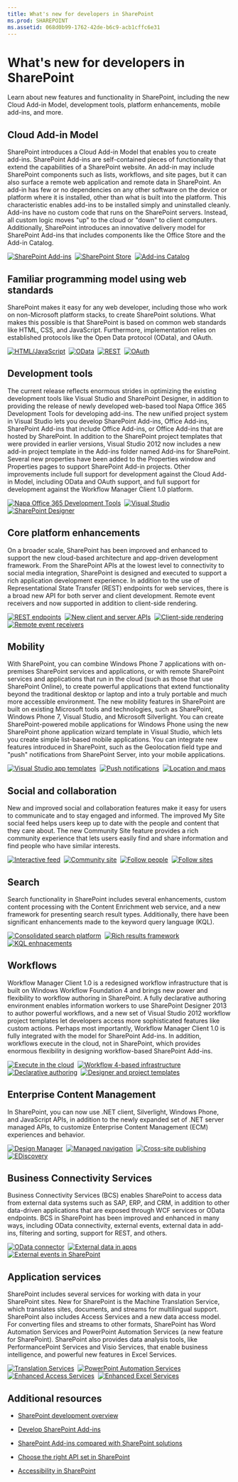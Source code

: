 ```yaml
---
title: What's new for developers in SharePoint
ms.prod: SHAREPOINT
ms.assetid: 068d0b99-1762-42de-b6c9-acb1cffc6e31
---
```



# What's new for developers in SharePoint
Learn about new features and functionality in SharePoint, including the new Cloud Add-in Model, development tools, platform enhancements, mobile add-ins, and more.
## Cloud Add-in Model
<a name="bmSpApps"> </a>

SharePoint introduces a Cloud Add-in Model that enables you to create add-ins. SharePoint Add-ins are self-contained pieces of functionality that extend the capabilities of a SharePoint website. An add-in may include SharePoint components such as lists, workflows, and site pages, but it can also surface a remote web application and remote data in SharePoint. An add-in has few or no dependencies on any other software on the device or platform where it is installed, other than what is built into the platform. This characteristic enables add-ins to be installed simply and uninstalled cleanly. Add-ins have no custom code that runs on the SharePoint servers. Instead, all custom logic moves "up" to the cloud or "down" to client computers. Additionally, SharePoint introduces an innovative delivery model for SharePoint Add-ins that includes components like the Office Store and the Add-in Catalog.
  
    
    

<a href="../sp-add-ins/sharepoint-add-ins" target="_blank"><img alt="SharePoint Add-ins" src="../../images/wn_cloud_1.png" /></a>&nbsp;&nbsp;<a href="../sp-add-ins/deploy-and-install-a-sharepoint-hosted-sharepoint-add-in" target="_blank"><img alt="SharePoint Store" src="../../images/wn_cloud_2.png" /></a>&nbsp;&nbsp;<a href="../sp-add-ins/deploy-and-install-a-sharepoint-hosted-sharepoint-add-in" target="_blank"><img alt="Add-ins Catalog" src="../../images/wn_cloud_3.png" /></a>


    
    

## Familiar programming model using web standards
<a name="bmWebStandards"> </a>

SharePoint makes it easy for any web developer, including those who work on non-Microsoft platform stacks, to create SharePoint solutions. What makes this possible is that SharePoint is based on common web standards like HTML, CSS, and JavaScript. Furthermore, implementation relies on established protocols like the Open Data protocol (OData), and OAuth.
  

  <a href="http://msdn.microsoft.com/library/cd1eda9e-8e54-4223-93a9-a6ea0d18df70(Office.15).aspx" target="_blank"><img alt="HTML/JavaScript" src="../../images/wn_WebStandards_1.png" /></a>&nbsp;&nbsp;<a href="7a87e5bf-4428-4055-b113-7665a93e7326.htm"><img alt="OData" src="../../images/wn_WebStandards_2.png" /></a>&nbsp;&nbsp;<a href="http://msdn.microsoft.com/library/2de035a0-ac75-43bd-9665-5c5a59c4c590(Office.15).aspx" target="_blank"><img alt="REST" src="../../images/wn_WebStandards_3.png" /></a>&nbsp;&nbsp;<a href="http://msdn.microsoft.com/library/bde5647a-fff1-4b51-b67b-2139de79ce4a(Office.15).aspx" target="_blank"><img alt="OAuth" src="../../images/wn_WebStandards_4.png" /></a>


## Development tools
<a name="bmDevTools"> </a>

The current release reflects enormous strides in optimizing the existing development tools like Visual Studio and SharePoint Designer, in addition to providing the release of newly developed web-based tool Napa Office 365 Development Tools for developing add-ins. The new unified project system in Visual Studio lets you develop SharePoint Add-ins, Office Add-ins, SharePoint Add-ins that include Office Add-ins, or Office Add-ins that are hosted by SharePoint. In addition to the SharePoint project templates that were provided in earlier versions, Visual Studio 2012 now includes a new add-in project template in the Add-ins folder named Add-ins for SharePoint. Several new properties have been added to the Properties window and Properties pages to support SharePoint Add-in projects. Other improvements include full support for development against the Cloud Add-in Model, including OData and OAuth support, and full support for development against the Workflow Manager Client 1.0 platform.

<a href="http://msdn.microsoft.com/library/82a3645c-0911-4926-9176-236ac8d28bdd(Office.15).aspx" target="_blank"><img alt="Napa Office 365 Development Tools" src="../../images/wn_DevTools_1.png" /></a>&nbsp;&nbsp;<a href="http://msdn.microsoft.com/library/e00dc63f-b4a4-4c08-b058-729fcb09af41(Office.15).aspx" target="_blank"><img alt="Visual Studio" src="../../images/wn_DevTools_2.png" /></a>&nbsp;&nbsp;<a href="496780d5-47d6-4a43-bf14-70aefb8d820c.htm"><img alt="SharePoint Designer" src="../../images/wn_DevTools_3.png" /></a>

## Core platform enhancements
<a name="bmPlatformEnhance"> </a>

On a broader scale, SharePoint has been improved and enhanced to support the new cloud-based architecture and app-driven development framework. From the SharePoint APIs at the lowest level to connectivity to social media integration, SharePoint is designed and executed to support a rich application development experience. In addition to the use of Representational State Transfer (REST) endpoints for web services, there is a broad new API for both server and client development. Remote event receivers and now supported in addition to client-side rendering. 
  
<a href="http://msdn.microsoft.com/library/e1ff2979-1c16-4cb0-a57e-9168dfe20a7c.aspx" target="_blank"><img alt="REST endpoints" src="../../images/wn_Platform_1.png" /></a>&nbsp;&nbsp;<a href="f36645da-77c5-47f1-a2ca-13d4b62b320d.htm"><img alt="New client and server APIs" src="../../images/wn_Platform_2.png" /></a>&nbsp;&nbsp;<a href="18e32537-d7ed-4fe7-90cf-b6cfab3f85a3.htm"><img alt="Client-side rendering" src="../../images/wn_Platform_3.png" /></a>&nbsp;&nbsp;<a href="http://msdn.microsoft.com/library/c050d056-8548-4496-a053-016779d723d9(Office.15).aspx" target="_blank"><img alt="Remote event receivers" src="../../images/wn_Platform_4.png" /></a>

    
    
    

## Mobility
<a name="bmMobility"> </a>

With SharePoint, you can combine Windows Phone 7 applications with on-premises SharePoint services and applications, or with remote SharePoint services and applications that run in the cloud (such as those that use SharePoint Online), to create powerful applications that extend functionality beyond the traditional desktop or laptop and into a truly portable and much more accessible environment. The new mobility features in SharePoint are built on existing Microsoft tools and technologies, such as SharePoint, Windows Phone 7, Visual Studio, and Microsoft Silverlight. You can create SharePoint-powered mobile applications for Windows Phone using the new SharePoint phone application wizard template in Visual Studio, which lets you create simple list-based mobile applications. You can integrate new features introduced in SharePoint, such as the Geolocation field type and "push" notifications from SharePoint Server, into your mobile applications.

<a href="6ae27957-fa41-4e6f-92e3-db11dae1f6c2.htm"><img alt="Visual Studio app templates" src="../../images/wn_Mobility_.png" /></a>&nbsp;&nbsp;<a href="68fa2138-86d9-4e35-9c7c-5cd292087b80.htm"><img alt="Push notifications" src="../../images/wn_Mobility_2.png" /></a>&nbsp;&nbsp;<a href="10d4a904-ed27-4513-8c20-d2098aebf22c.htm"><img alt="Location and maps" src="../../images/wn_Mobility_3.png" /></a>

## Social and collaboration
<a name="bmSocial"> </a>

New and improved social and collaboration features make it easy for users to communicate and to stay engaged and informed. The improved My Site social feed helps users keep up to date with the people and content that they care about. The new Community Site feature provides a rich community experience that lets users easily find and share information and find people who have similar interests.

<a href="39f2163e-15cc-43bc-b131-041d5afdcd90.htm"><img alt="Interactive feed" src="../../images/wn_Social_1.png" /></a>&nbsp;&nbsp;<a href="65365b1d-cde5-47cd-8b04-1b76be0e3490.htm#bkmk_Collab"><img alt="Community site" src="../../images/wn_Social_2.png" /></a>&nbsp;&nbsp;<a href="0fa2e235-63d0-41b1-9eed-4aeb2f59a14d.htm"><img alt="Follow people" src="../../images/wn_Social_3.png" /></a>&nbsp;&nbsp;<a href="30e68cd6-6e55-4cf9-afd6-7139b0a97288.htm"><img alt="Follow sites" src="../../images/wn_Social_4.png" /></a>

## Search
<a name="bmSearch"> </a>

Search functionality in SharePoint includes several enhancements, custom content processing with the Content Enrichment web service, and a new framework for presenting search result types. Additionally, there have been significant enhancements made to the keyword query language (KQL).

<a href="bdda92c8-9c8d-416e-9a6b-4a9373686fa0.htm"><img alt="Consolidated search platform" src="../../images/wn_search_1.png" /></a>&nbsp;&nbsp;<a href="b8d69685-3612-421e-b011-50b4d580d461.htm"><img alt="Rich results framework" src="../../images/wn_search_2.png" /></a>&nbsp;&nbsp;<a href="c4372fcc-4574-4c81-a345-a1bb282ca8f7.htm"><img alt="KQL enhnacements" src="../../images/wn_search_3.png" /></a>

## Workflows
<a name="bmWorkflow"> </a>

Workflow Manager Client 1.0 is a redesigned workflow infrastructure that is built on Windows Workflow Foundation 4 and brings new power and flexibility to workflow authoring in SharePoint. A fully declarative authoring environment enables information workers to use SharePoint Designer 2013 to author powerful workflows, and a new set of Visual Studio 2012 workflow project templates let developers access more sophisticated features like custom actions. Perhaps most importantly, Workflow Manager Client 1.0 is fully integrated with the model for SharePoint Add-ins. In addition, workflows execute in the cloud, not in SharePoint, which provides enormous flexibility in designing workflow-based SharePoint Add-ins.

<a href="1d51421b-61ac-46b6-a865-52f968ddc5b3.htm"><img alt="Execute in the cloud" src="../../images/wn_workflow_1.png" /></a>&nbsp;&nbsp;<a href="1e622296-f78b-4e3a-a1e7-8effa24111a8.htm"><img alt="Workflow 4-based infrastructure" src="../../images/wn_workflow_2.png" /></a>&nbsp;&nbsp;<a href="496780d5-47d6-4a43-bf14-70aefb8d820c.htm"><img alt="Declarative authoring" src="../../images/wn_workflow_3.png" /></a>&nbsp;&nbsp;<a href="28f5d3b1-6fe8-4b1f-8c4e-b11105fe6f46.htm"><img alt="Designer and project templates" src="../../images/wn_workflow_4.png" /></a>

## Enterprise Content Management
<a name="bmECM"> </a>

In SharePoint, you can now use .NET client, Silverlight, Windows Phone, and JavaScript APIs, in addition to the newly expanded set of .NET server managed APIs, to customize Enterprise Content Management (ECM) experiences and behavior.

<a href="ac1e9891-5ce9-4707-84e5-6e2fc02fda6b.htm"><img alt="Design Manager" src="../../images/wn_ecm_1.png" /></a>&nbsp;&nbsp;<a href="c9da5011-3c73-4b83-8e00-e7a03a71ed02.htm"><img alt="Managed navigation" src="../../images/wn_ecm_2.png" /></a>&nbsp;&nbsp;<a href="33f49e69-c1d3-4a6e-8887-5df683cba022.htm"><img alt="Cross-site publishing" src="../../images/wn_ecm_3.png" /></a>&nbsp;&nbsp;<a href="45cb324a-75f5-444d-a0fa-5c223df19016.htm"><img alt="EDiscovery" src="../../images/wn_ecm_4.png" /></a>

## Business Connectivity Services
<a name="bmBCS"> </a>

Business Connectivity Services (BCS) enables SharePoint to access data from external data systems such as SAP, ERP, and CRM, in addition to other data-driven applications that are exposed through WCF services or OData endpoints. BCS in SharePoint has been improved and enhanced in many ways, including OData connectivity, external events, external data in add-ins, filtering and sorting, support for REST, and others.

<a href="7a87e5bf-4428-4055-b113-7665a93e7326.htm"><img alt="OData connector" src="../../images/wn_bcs_1.png" /></a>&nbsp;&nbsp;<a href="a34cbbba-dc38-4d3d-b796-d54b5848bdfb.htm"><img alt="External data in apps" src="../../images/wn_bcs_2.png" /></a>&nbsp;&nbsp;<a href="e48e4812-a185-43c5-b243-04b1d79b88ee.htm"><img alt="External events in SharePoint" src="../../images/wn_bcs_3.png" /></a>

## Application services
<a name="bmSpServices"> </a>

SharePoint includes several services for working with data in your SharePoint sites. New for SharePoint is the Machine Translation Service, which translates sites, documents, and streams for multilingual support. SharePoint also includes Access Services and a new data access model. For converting files and streams to other formats, SharePoint has Word Automation Services and PowerPoint Automation Services (a new feature for SharePoint). SharePoint also provides data analysis tools, like PerformancePoint Services and Visio Services, that enable business intelligence, and powerful new features in Excel Services.

<a href="15a81428-da94-40b8-8ed4-6a12f05661e2.htm"><img alt="Translation Services" src="../../images/wn_appServices_1.png" /></a>&nbsp;&nbsp;<a href="168c7dc0-fbdc-41a2-84db-65d211d3d673.htm"><img alt="PowerPoint Automation Services" src="../../images/wn_appServices_2.png" /></a>&nbsp;&nbsp;<a href="625bc1d0-55db-4420-a02e-aee04028b215.htm"><img alt="Enhanced Access Services" src="../../images/wn_appServices_3.png" /></a>&nbsp;&nbsp;<a href="http://msdn.microsoft.com/library/09e96c8b-cb55-4fd1-a797-b50fbf0f9296.aspx" target="_blank"><img alt="Enhanced Excel Services" src="../../images/wn_appServices_4.png" /></a>


## Additional resources
<a name="bm_Addres"> </a>


-  [SharePoint development overview](sharepoint-development-overview.md)
    
  
-  [Develop SharePoint Add-ins](http://msdn.microsoft.com/library/71ddde4b-fac4-4d8c-aa2e-524f9c2c4c99%28Office.15%29.aspx)
    
  
-  [SharePoint Add-ins compared with SharePoint solutions](sharepoint-add-ins-compared-with-sharepoint-solutions.md)
    
  
-  [Choose the right API set in SharePoint](choose-the-right-api-set-in-sharepoint.md)
    
  
-  [Accessibility in SharePoint](accessibility-in-sharepoint.md)
    
  

